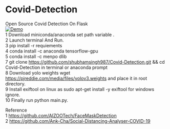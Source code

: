   
# Covid-Detection
Open Source Covid Detection On Flask<br>
[![Demo](https://i.imgur.com/qgfdm01.png)](https://www.youtube.com/watch?v=n-ejSFll6aQ)<br>
1 Download miniconda/anaconda set path variable .<br>
2 Launch terminal And Run.<br>
3 pip install -r requiements<br>
4 conda install -c anaconda tensorflow-gpu<br>
5 conda install -c menpo dlib<br>
7 git clone https://github.com/shubhamsingh987/Covid-Detection.git && cd Covid-Detection in terminal or anaconda prompt <br>
8 Download yolo weights wget https://pjreddie.com/media/files/yolov3.weights and place it in root directory.<br>
9 Install exiftool on linux as sudo apt-get install -y exiftool for windows ignore.<br>
10 Finally run python main.py.<br>

Reference <br>
1 https://github.com/AIZOOTech/FaceMaskDetection <br>
2 https://github.com/Ank-Cha/Social-Distancing-Analyser-COVID-19 <br>
